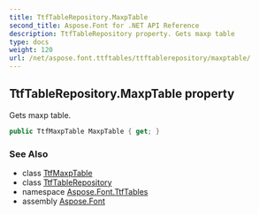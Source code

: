 ```yaml
---
title: TtfTableRepository.MaxpTable
second_title: Aspose.Font for .NET API Reference
description: TtfTableRepository property. Gets maxp table
type: docs
weight: 120
url: /net/aspose.font.ttftables/ttftablerepository/maxptable/
---
```

## TtfTableRepository.MaxpTable property

Gets maxp table.

```csharp
public TtfMaxpTable MaxpTable { get; }
```

### See Also

* class [TtfMaxpTable](../../ttfmaxptable/)
* class [TtfTableRepository](../)
* namespace [Aspose.Font.TtfTables](../../ttftablerepository/)
* assembly [Aspose.Font](../../../)



